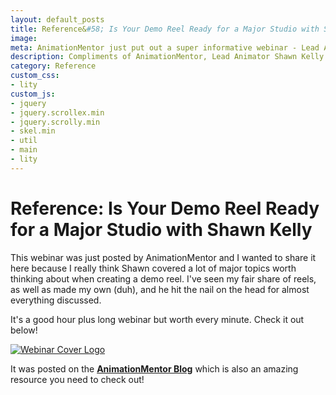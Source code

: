 ```yaml
---
layout: default_posts
title: Reference&#58; Is Your Demo Reel Ready for a Major Studio with Shawn Kelly
image: 
meta: AnimationMentor just put out a super informative webinar - Lead Animator Shawn Kelly discusses what makes up a studio ready demo reel. Check it out!! This video is highly worth your time! 
description: Compliments of AnimationMentor, Lead Animator Shawn Kelly discusses what makes up a studio ready demo reel. This video is highly worth your time! 
category: Reference
custom_css:
- lity
custom_js:
- jquery
- jquery.scrollex.min
- jquery.scrolly.min
- skel.min
- util
- main
- lity
---
```

<h1 class="major">Reference&#58; Is Your Demo Reel Ready for a Major Studio with Shawn Kelly</h1>

This webinar was just posted by AnimationMentor and I wanted to share it here because I really think Shawn covered a lot of major topics worth thinking about when creating a demo reel. I've seen my fair share of reels, as well as made my own (duh), and he hit the nail on the head for almost everything discussed. 

It's a good hour plus long webinar but worth every minute. Check it out below!

<div>
    <span class="image fit_half">
        <a href ="https://vimeo.com/228852725"><img src="http://blog.animationmentor.com/wp-content/uploads/2017/08/blog-shawn-kelly-webinar-creatures-demo-reel.jpg" alt="Webinar Cover Logo"/></a>
    </span>
</div>

It was posted on the **[AnimationMentor Blog](http://blog.animationmentor.com/is-your-demo-reel-ready-for-a-major-studio/)** which is also an amazing resource you need to check out!




